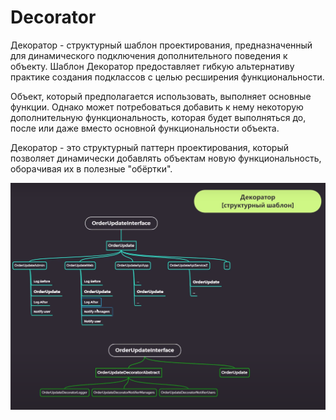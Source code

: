 # Decorator

Декоратор - структурный шаблон проектирования, предназначенный для динамического
подключения дополнительного поведения к объекту. Шаблон Декоратор предоставляет гибкую
альтернативу практике создания подклассов с целью ресширения функциональности.

Объект, который предполагается использовать, выполняет основные функции.
Однако может потребоваться добавить к нему некоторую дополнительную функциональность,
которая будет выполняться до, после или даже вместо основной функциональности объекта.


Декоратор - это структурный паттерн проектирования, который позволяет динамически
добавлять объектам новую функциональность, оборачивая их в полезные "обёртки".


![img.png](img.png)
